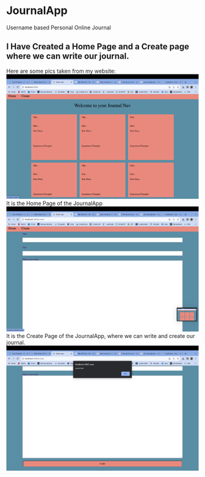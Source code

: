 # JournalApp
Username based Personal Online Journal
## I Have Created a Home Page and a Create page where we can write our journal.
Here are some pics taken from my website:
![JournalApp](https://github.com/Navneetanavie/JournalApp/blob/e494322f4a0254c85ed54f2f66be5232ad05902b/Screenshot%202023-08-23%20at%2012.58.23%20AM.png)
It is the Home Page of the JournalApp
![JournalApp](https://github.com/Navneetanavie/JournalApp/blob/e494322f4a0254c85ed54f2f66be5232ad05902b/Screenshot%202023-08-23%20at%2012.58.28%20AM.png)
It is the Create Page of the JournalApp, where we can write and create our journal.
![JournalApp](https://github.com/Navneetanavie/JournalApp/blob/2666496b10f31cc883adcbe8d3134679532122c7/Screenshot%202023-08-23%20at%2012.58.42%20AM.png)

